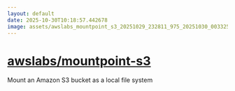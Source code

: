 ```yaml
---
layout: default
date: 2025-10-30T10:18:57.442678
image: assets/awslabs_mountpoint_s3_20251029_232811_975_20251030_003325_4f42ba--20251030T013922928--cropped.png
---
```


# [awslabs/mountpoint-s3](https://github.com/awslabs/mountpoint-s3/)

Mount an Amazon S3 bucket as a local file system
